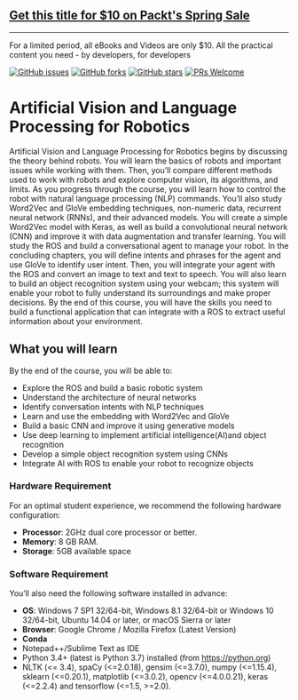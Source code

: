 ## [Get this title for $10 on Packt's Spring Sale](https://www.packt.com/B13549?utm_source=github&utm_medium=packt-github-repo&utm_campaign=spring_10_dollar_2022)
-----
For a limited period, all eBooks and Videos are only $10. All the practical content you need \- by developers, for developers

[![GitHub issues](https://img.shields.io/github/issues/TrainingByPackt/Applied-Deep-Learning-with-Keras.svg)](https://github.com/TrainingByPackt/Artificial-Vision-and-Language-Processing-for-Robotics/issues)
[![GitHub forks](https://img.shields.io/github/forks/TrainingByPackt/Applied-Deep-Learning-with-Keras.svg)](https://github.com/TrainingByPackt/Artificial-Vision-and-Language-Processing-for-Robotics/network)
[![GitHub stars](https://img.shields.io/github/stars/TrainingByPackt/Applied-Deep-Learning-with-Keras.svg)](https://github.com/TrainingByPackt/Artificial-Vision-and-Language-Processing-for-Robotics/stargazers)
[![PRs Welcome](https://img.shields.io/badge/PRs-welcome-brightgreen.svg)](https://github.com/TrainingByPackt/Artificial-Vision-and-Language-Processing-for-Robotics/pulls)

# Artificial Vision and Language Processing for Robotics
Artificial Vision and Language Processing for Robotics begins by discussing the theory behind robots. You will learn the basics of robots and important issues while working with them. Then, you’ll compare different methods used to work with robots and explore computer vision, its algorithms, and limits.
As you progress through the course, you will learn how to control the robot with natural language processing (NLP) commands. You’ll also study Word2Vec and GloVe embedding techniques, non-numeric data, recurrent neural network (RNNs), and their advanced models. You will create a simple Word2Vec model with Keras, as well as build a convolutional neural network (CNN) and improve it with data augmentation and transfer learning. You will study the ROS and build a conversational agent to manage your robot. In the concluding chapters, you will define intents and phrases for the agent and use GloVe to identify user intent. Then, you will integrate your agent with the ROS and convert an image to text and text to speech. You will also learn to build an object recognition system using your webcam; this system will enable your robot to fully understand its surroundings and make proper decisions.
By the end of this course, you will have the skills you need to build a functional application that can integrate with a ROS to extract useful information about your environment.

## What you will learn
By the end of the course, you will be able to:
* Explore the ROS and build a basic robotic system
* Understand the architecture of neural networks
* Identify conversation intents with NLP techniques
* Learn and use the embedding with Word2Vec and GloVe
* Build a basic CNN and improve it using generative models
* Use deep learning to implement artificial intelligence(AI)and object recognition
* Develop a simple object recognition system using CNNs
* Integrate AI with ROS to enable your robot to recognize objects

### Hardware Requirement
For an optimal student experience, we recommend the following hardware configuration:
* **Processor**: 2GHz dual core processor or better.
* **Memory**: 8 GB RAM.
* **Storage**: 5GB available space

### Software Requirement
You’ll also need the following software installed in advance:
* **OS**: Windows 7 SP1 32/64-bit, Windows 8.1 32/64-bit or Windows 10 32/64-bit, Ubuntu 14.04 or later, or macOS Sierra or later
* **Browser**: Google Chrome / Mozilla Firefox (Latest Version)
* **Conda**
* Notepad++/Sublime Text as IDE
* Python 3.4+ (latest is Python 3.7) installed (from https://python.org)
* NLTK (<= 3.4), spaCy (<=2.0.18), gensim (<=3.7.0), numpy (<=1.15.4), sklearn (<=0.20.1), matplotlib (<=3.0.2), opencv (<=4.0.0.21), keras (<=2.2.4) and tensorflow (<=1.5, >=2.0). 
